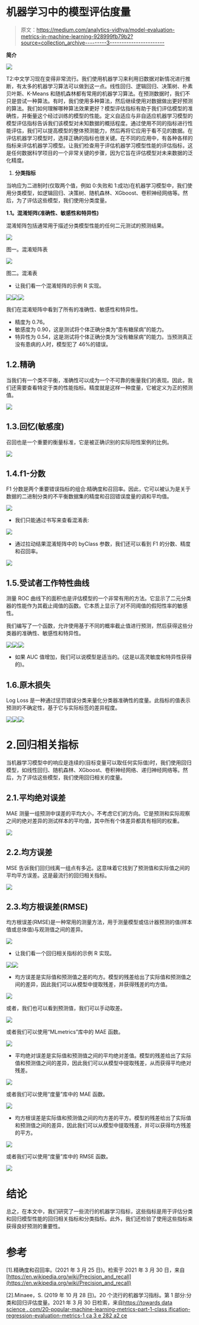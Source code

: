# 机器学习中的模型评估度量

> 原文：<https://medium.com/analytics-vidhya/model-evaluation-metrics-in-machine-learning-928999fb79b2?source=collection_archive---------3----------------------->

**简介**

![](img/016fb0c5fd8647a7a785e0c602203c5f.png)

T2:中文学习现在变得非常流行。我们使用机器学习来利用旧数据对新情况进行推断，有太多的机器学习算法可以做到这一点。线性回归、逻辑回归、决策树、朴素贝叶斯、K-Means 和随机森林都有常用的机器学习算法。在预测数据时，我们不只是尝试一种算法。有时，我们使用多种算法，然后继续使用对数据做出更好预测的算法。我们如何理解哪种算法效果更好？模型评估指标有助于我们评估模型的准确性，并衡量这个经过训练的模型的性能。定义自适应与非自适应机器学习模型的模型评估指标告诉我们该模型对未知数据的概括程度。通过使用不同的指标进行性能评估，我们可以提高模型的整体预测能力，然后再将它应用于看不见的数据。在评估机器学习模型时，选择正确的指标也很关键。在不同的应用中，有各种各样的指标来评估机器学习模型。让我们检查用于评估机器学习模型性能的评估指标，这是任何数据科学项目的一个非常关键的步骤，因为它旨在评估模型对未来数据的泛化精度。

1.  **分类指标**

当响应为二进制时(仅取两个值，例如 0:失败和 1:成功)在机器学习模型中，我们使用分类模型，如逻辑回归、决策树、随机森林、XGboost、卷积神经网络等。然后，为了评估这些模型，我们使用分类度量。

**1.1。混淆矩阵(准确性、敏感性和特异性)**

混淆矩阵包括通常用于描述分类模型性能的任何二元测试的预测结果。

![](img/ac5edd2b283f272fe93a48028cf71c3e.png)

图一。混淆矩阵表

![](img/9c83f82cdeeb5b5328cb32b6d952915a.png)

图二。混淆表

*   让我们看一个混淆矩阵的示例 R 实现。

![](img/a14f1f2b08b31f15147b30af3d134ffb.png)![](img/901dec438801185810d123e7dcb859b9.png)![](img/269760e63da9cfea896f8fb7b29d4000.png)

我们在混淆矩阵中看到了所有的准确性、敏感性和特异性。

*   精度为 0.76。
*   敏感度为 0.90，这是测试将个体正确分类为“患有糖尿病”的能力。
*   特异性为 0.54，这是测试将个体正确分类为“没有糖尿病”的能力。当预测真正没有患病的人时，模型犯了 46%的错误。

## 1.2.精确

当我们有一个类不平衡，准确性可以成为一个不可靠的衡量我们的表现。因此，我们还需要查看特定于类的性能指标。精度就是这样一种度量，它被定义为正的预测值。

![](img/48c041a6c1584ef8f4fc4c5117034fcd.png)

## 1.3.回忆(敏感度)

召回也是一个重要的衡量标准，它是被正确识别的实际阳性案例的比例。

![](img/ea299dd4ab4972a376968dda188f497e.png)

## 1.4.f1-分数

F1 分数是两个重要错误指标的组合:精确度和召回率。因此，它可以被认为是关于数据的二进制分类的不平衡数据集的精度和召回错误度量的调和平均值。

![](img/f4fed3e3ee4c79380b2a99e2da3afa30.png)

*   我们只能通过书写来查看混淆表:

![](img/cbff074795dfcd01b3242335f1929c13.png)

*   通过拉动结果混淆矩阵中的 byClass 参数，我们还可以看到 F1 的分数、精度和召回率。

![](img/320a7ed41b6ce17e2dfb0fddb566e016.png)

## 1.5.受试者工作特性曲线

测量 ROC 曲线下的面积也是评估模型的一个非常有用的方法。它显示了二元分类器的性能作为其截止阈值的函数。它本质上显示了对不同阈值的假阳性率的敏感性。

我们编写了一个函数，允许使用基于不同的概率截止值进行预测，然后获得这些分类器的准确性、敏感性和特异性。

![](img/9b07f5464cd2d132d7ca179b41dc5b41.png)![](img/e631b073c1f6573f4efdac64027e0686.png)![](img/cfb2816b41688d8cee1aef08c178275b.png)

*   如果 AUC 值增加，我们可以说模型是适当的。(这是以高灵敏度和特异性获得的)。

## 1.6.原木损失

Log Loss 是一种通过惩罚错误分类来量化分类器准确性的度量。此指标的值表示预测的不确定性，基于它与实际标签的差异程度。

![](img/0b9f3e2075f2a79fdd2a8d5ec442c42a.png)![](img/9b2484b4230047bfe287fe63d590f2ff.png)![](img/7f38d2ceda16695a3a517372dbfcfec7.png)

# 2.回归相关指标

当机器学习模型中的响应是连续的(目标变量可以取任何实际值)时，我们使用回归模型，如线性回归、随机森林、XGboost、卷积神经网络、递归神经网络等。然后，为了评估这些模型，我们使用回归相关的度量。

## 2.1.平均绝对误差

MAE 测量一组预测中误差的平均大小，不考虑它们的方向。它是预测和实际观察之间的绝对差异的测试样本的平均值，其中所有个体差异都具有相同的权重。

![](img/6f94dd11b4904b412a0bf6c81c51bb89.png)

## 2.2.均方误差

MSE 告诉我们回归线离一组点有多近。这意味着它找到了预测值和实际值之间的平均平方误差。这是最流行的回归相关指标。

![](img/cfe099db467a464cf43a680ef59a5e16.png)

## 2.3.均方根误差(RMSE)

均方根误差(RMSE)是一种常用的测量方法，用于测量模型或估计器预测的值(样本值或总体值)与观测值之间的差异。

![](img/fe0d90e6da0357b15fe6d9d2616141e5.png)

*   让我们看一个回归相关指标的示例 R 实现。

![](img/b6398243e39652fc372ea21d26decfbd.png)![](img/3dd984ff3de36b1df3fe99ad23deaeab.png)

*   均方误差是实际值和预测值之差的均方。模型的残差给出了实际值和预测值之间的差异，因此我们可以从模型中提取残差，并获得残差的均方值。

![](img/1645035ee52e50700d72a60247482eab.png)

或者，我们也可以看到预测值，我们可以手动取差。

![](img/15d7ea99db12f6abde3f9f65450b8e04.png)

或者我们可以使用“MLmetrics”库中的 MAE 函数。

![](img/c379b5b0f38ef6b6e1e8fcd5ae33e32d.png)

*   平均绝对误差是实际值和预测值之间的平均绝对差值。模型的残差给出了实际值和预测值之间的差异，因此我们可以从模型中提取残差，从而获得平均绝对残差。

![](img/17ca8487b4ec9df4e94b6b4b92d38af7.png)

或者我们可以使用“度量”库中的 MAE 函数。

![](img/b6f6d0fb3bca38755ebbb54165cd2241.png)

*   均方根误差是实际值和预测值之间的均方差的平方。模型的残差给出了实际值和预测值之间的差异，因此我们可以从模型中提取残差，并可以获得均方残差的平方。

![](img/1155f3a464ca91d5f10016569557e5c5.png)

或者我们可以使用“度量”库中的 RMSE 函数。

![](img/0b0a844197f325a5de4c09704f4f4268.png)

# 结论

总之，在本文中，我们研究了一些流行的机器学习指标，这些指标是用于评估分类和回归模型性能的回归相关指标和分类指标。此外，我们还检验了使用这些指标来获得良好预测的重要性。

# 参考

[1].精确度和召回率。(2021 年 3 月 25 日)。检索于 2021 年 3 月 30 日，来自[https://en.wikipedia.org/wiki/Precision_and_recall](https://en.wikipedia.org/wiki/Precision_and_recall)

[2].Minaee，S. (2019 年 10 月 28 日)。20 个流行的机器学习指标。第 1 部分:分类和回归评估度量。2021 年 3 月 30 日检索，来自[https://towards data science . com/20-popular-machine-learning-metrics-part-1-class ification-regression-evaluation-metrics-1 ca 3 e 282 a2 ce](https://towardsdatascience.com/20-popular-machine-learning-metrics-part-1-classification-regression-evaluation-metrics-1ca3e282a2ce)